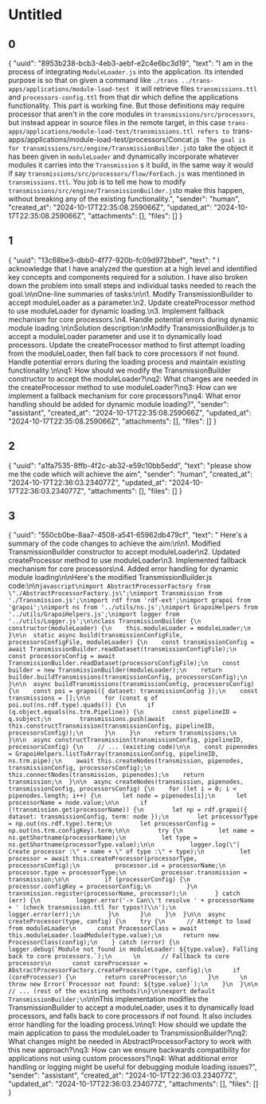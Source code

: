 # Untitled

## 0

{
  "uuid": "8953b238-bcb3-4eb3-aebf-e2c4e6bc3d19",
  "text": "I am in the process of integrating `ModuleLoader.js` into the application. Its intended purpose is so that on given a command like `./trans ../trans-apps/applications/module-load-test ` it will retrieve files `transmissions.ttl` and `processors-config.ttl` from that dir which define the applications functionality. This part is working fine. But those definitions may require  processor that aren't in the core modules in `transmissions/src/processors`​, but instead appear in source files in the remote target, in this case `trans-apps/applications/module-load-test/transmissions.ttl refers to `trans-apps/applications/module-load-test/processors/Concat.js`  The goal is for transmissions/src/engine/TransmissionBuilder.js`​to take the object it has been given in `moduleLoader` and dynamically incorporate whatever modules it carries into the `Transmission` s it build, in the same way it would if say `transmissions/src/processors/flow/ForEach.js`​ was mentioned in `transmissions.ttl`. You job is to tell me how to modify `transmissions/src/engine/TransmissionBuilder.js`​to make this happen, without breaking any of the existing functionality.",
  "sender": "human",
  "created_at": "2024-10-17T22:35:08.259066Z",
  "updated_at": "2024-10-17T22:35:08.259066Z",
  "attachments": [],
  "files": []
}

## 1

{
  "uuid": "13c68be3-dbb0-4f77-920b-fc09d972bbef",
  "text": " I acknowledge that I have analyzed the question at a high level and identified key concepts and components required for a solution. I have also broken down the problem into small steps and individual tasks needed to reach the goal.\n\nOne-line summaries of tasks:\n\n1. Modify TransmissionBuilder to accept moduleLoader as a parameter.\n2. Update createProcessor method to use moduleLoader for dynamic loading.\n3. Implement fallback mechanism for core processors.\n4. Handle potential errors during dynamic module loading.\n\nSolution description:\nModify TransmissionBuilder.js to accept a moduleLoader parameter and use it to dynamically load processors. Update the createProcessor method to first attempt loading from the moduleLoader, then fall back to core processors if not found. Handle potential errors during the loading process and maintain existing functionality.\n\nq1: How should we modify the TransmissionBuilder constructor to accept the moduleLoader?\nq2: What changes are needed in the createProcessor method to use moduleLoader?\nq3: How can we implement a fallback mechanism for core processors?\nq4: What error handling should be added for dynamic module loading?",
  "sender": "assistant",
  "created_at": "2024-10-17T22:35:08.259066Z",
  "updated_at": "2024-10-17T22:35:08.259066Z",
  "attachments": [],
  "files": []
}

## 2

{
  "uuid": "a1fa7535-8ffb-4f2c-ab32-e59c10bb5edd",
  "text": "please show me the code which will achieve the aim",
  "sender": "human",
  "created_at": "2024-10-17T22:36:03.234077Z",
  "updated_at": "2024-10-17T22:36:03.234077Z",
  "attachments": [],
  "files": []
}

## 3

{
  "uuid": "550cb0be-8aa7-4508-a541-65962db479cf",
  "text": " Here's a summary of the code changes to achieve the aim:\n\n1. Modified TransmissionBuilder constructor to accept moduleLoader\n2. Updated createProcessor method to use moduleLoader\n3. Implemented fallback mechanism for core processors\n4. Added error handling for dynamic module loading\n\nHere's the modified TransmissionBuilder.js code:\n\n```javascript\nimport AbstractProcessorFactory from \"./AbstractProcessorFactory.js\";\nimport Transmission from './Transmission.js';\nimport rdf from 'rdf-ext';\nimport grapoi from 'grapoi';\nimport ns from '../utils/ns.js';\nimport GrapoiHelpers from '../utils/GrapoiHelpers.js';\nimport logger from '../utils/Logger.js';\n\nclass TransmissionBuilder {\n  constructor(moduleLoader) {\n    this.moduleLoader = moduleLoader;\n  }\n\n  static async build(transmissionConfigFile, processorsConfigFile, moduleLoader) {\n    const transmissionConfig = await TransmissionBuilder.readDataset(transmissionConfigFile);\n    const processorsConfig = await TransmissionBuilder.readDataset(processorsConfigFile);\n    const builder = new TransmissionBuilder(moduleLoader);\n    return builder.buildTransmissions(transmissionConfig, processorsConfig);\n  }\n\n  async buildTransmissions(transmissionConfig, processorsConfig) {\n    const poi = grapoi({ dataset: transmissionConfig });\n    const transmissions = [];\n\n    for (const q of poi.out(ns.rdf.type).quads()) {\n      if (q.object.equals(ns.trm.Pipeline)) {\n        const pipelineID = q.subject;\n        transmissions.push(await this.constructTransmission(transmissionConfig, pipelineID, processorsConfig));\n      }\n    }\n    return transmissions;\n  }\n\n  async constructTransmission(transmissionConfig, pipelineID, processorsConfig) {\n    // ... (existing code)\n\n    const pipenodes = GrapoiHelpers.listToArray(transmissionConfig, pipelineID, ns.trm.pipe);\n    await this.createNodes(transmission, pipenodes, transmissionConfig, processorsConfig);\n    this.connectNodes(transmission, pipenodes);\n    return transmission;\n  }\n\n  async createNodes(transmission, pipenodes, transmissionConfig, processorsConfig) {\n    for (let i = 0; i < pipenodes.length; i++) {\n      let node = pipenodes[i];\n      let processorName = node.value;\n\n      if (!transmission.get(processorName)) {\n        let np = rdf.grapoi({ dataset: transmissionConfig, term: node });\n        let processorType = np.out(ns.rdf.type).term;\n        let processorConfig = np.out(ns.trm.configKey).term;\n\n        try {\n          let name = ns.getShortname(processorName);\n          let type = ns.getShortname(processorType.value);\n\n          logger.log(\"| Create processor :\" + name + \" of type :\" + type);\n          let processor = await this.createProcessor(processorType, processorsConfig);\n          processor.id = processorName;\n          processor.type = processorType;\n          processor.transmission = transmission;\n\n          if (processorConfig) {\n            processor.configKey = processorConfig;\n          }\n          transmission.register(processorName, processor);\n        } catch (err) {\n          logger.error('-> Can\\'t resolve ' + processorName + ' (check transmission.ttl for typos!)\\n');\n          logger.error(err);\n        }\n      }\n    }\n  }\n\n  async createProcessor(type, config) {\n    try {\n      // Attempt to load from moduleLoader\n      const ProcessorClass = await this.moduleLoader.loadModule(type.value);\n      return new ProcessorClass(config);\n    } catch (error) {\n      logger.debug(`Module not found in moduleLoader: ${type.value}. Falling back to core processors.`);\n      \n      // Fallback to core processors\n      const coreProcessor = AbstractProcessorFactory.createProcessor(type, config);\n      if (coreProcessor) {\n        return coreProcessor;\n      }\n      \n      throw new Error(`Processor not found: ${type.value}`);\n    }\n  }\n\n  // ... (rest of the existing methods)\n}\n\nexport default TransmissionBuilder;\n```\n\nThis implementation modifies the TransmissionBuilder to accept a moduleLoader, uses it to dynamically load processors, and falls back to core processors if not found. It also includes error handling for the loading process.\n\nq1: How should we update the main application to pass the moduleLoader to TransmissionBuilder?\nq2: What changes might be needed in AbstractProcessorFactory to work with this new approach?\nq3: How can we ensure backwards compatibility for applications not using custom processors?\nq4: What additional error handling or logging might be useful for debugging module loading issues?",
  "sender": "assistant",
  "created_at": "2024-10-17T22:36:03.234077Z",
  "updated_at": "2024-10-17T22:36:03.234077Z",
  "attachments": [],
  "files": []
}

